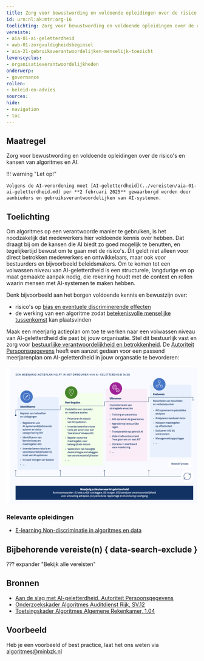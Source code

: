 ```yaml
---
title: Zorg voor bewustwording en voldoende opleidingen over de risico's en kansen van algoritmes en AI 
id: urn:nl:ak:mtr:org-16
toelichting: Zorg voor bewustwording en voldoende opleidingen over de risico's en kansen van algoritmes voor medewerkers.
vereiste: 
- aia-01-ai-geletterdheid
- awb-01-zorgvuldigheidsbeginsel
- aia-21-gebruiksverantwoordelijken-menselijk-toezicht
levenscyclus: 
- organisatieverantwoordelijkheden
onderwerp: 
- governance
rollen:
- beleid-en-advies
sources:
hide:
- navigation
- toc
---
```


<!-- tags -->

## Maatregel
Zorg voor bewustwording en voldoende opleidingen over de risico's en kansen van algoritmes en AI. 

!!! warning "Let op!"

    Volgens de AI-verordening moet [AI-geletterdheid](../vereisten/aia-01-ai-geletterdheid.md) per **2 februari 2025** gewaarborgd worden door aanbieders en gebruiksverantwoordelijken van AI-systemen.

## Toelichting
Om algoritmes op een verantwoorde manier te gebruiken, is het noodzakelijk dat medewerkers hier voldoende kennis over hebben. Dat draagt bij om de kansen die AI biedt zo goed mogelijk te benutten, en tegelijkertijd bewust om te gaan met de risico's. Dit geldt niet alleen voor direct betrokken medewerkers en ontwikkelaars, maar ook voor bestuurders en bijvoorbeeld beleidsmakers. 
Om te komen tot een volwassen niveau van AI-geletterdheid is een structurele, langdurige en op maat gemaakte aanpak nodig, die rekening houdt met de context en rollen waarin mensen met AI-systemen te maken hebben.

Denk bijvoorbeeld aan het borgen voldoende kennis en bewustzijn over:

- risico's op [bias en eventuele discriminerende effecten](../../onderwerpen/bias-en-non-discriminatie.md)
- de werking van een algoritme zodat [betekenisvolle menselijke tussenkomst](../../onderwerpen/menselijke-controle.md) kan plaatsvinden 
  
Maak een meerjarig actieplan om toe te werken naar een volwassen niveau van AI-geletterdheid die past bij jouw organisatie. Stel dit bestuurlijk vast en zorg voor [bestuurlijke verantwoordelijkheid en betrokkenheid](0-org-04-politiek-bestuurlijke-verantwoordelijkheid.md). De [Autoriteit Persoonsgegevens](https://www.autoriteitpersoonsgegevens.nl/documenten/aan-de-slag-met-ai-geletterdheid) heeft een aanzet gedaan voor een passend meerjarenplan om AI-geletterdheid in jouw organsatie te bevorderen: 

![stappenplan meerjarenplan AI-geletterdheid](images/ai-geletterdheid-ap.png)

### Relevante opleidingen
- [E-learning Non-discriminatie in algoritmes en data](https://www.it-academieoverheid.nl/actueel/nieuws/2024/10/29/nieuwe-radio-e-learning-non-discriminatie)

## Bijbehorende vereiste(n) { data-search-exclude }
<!-- Hier volgt een lijst met vereisten op basis van de in de metadata ingevulde vereiste -->
<!-- Let op! onderstaande regel met 'list_vereisten_on_maatregelen_page' niet weghalen! Deze maakt automatisch een lijst van bijbehorende verseisten op basis van de metadata  -->
??? expander "Bekijk alle vereisten"
    <!-- list_vereisten_on_maatregelen_page -->

## Bronnen 
- [Aan de slag met AI-geletterdheid, Autoriteit Persoonsgegevens](https://www.autoriteitpersoonsgegevens.nl/documenten/aan-de-slag-met-ai-geletterdheid)
- [Onderzoekskader Algoritmes Auditdienst Rijk, SV.12](https://www.rijksoverheid.nl/documenten/rapporten/2023/07/11/onderzoekskader-algoritmes-adr-2023)
- [Toetsingskader Algoritmes Algemene Rekenkamer, 1.04](https://www.rekenkamer.nl/onderwerpen/algoritmes/documenten/publicaties/2024/05/15/het-toetsingskader-aan-de-slag)

## Voorbeeld
<!-- Voeg hier een voorbeeld toe, door er bijvoorbeeld naar te verwijzen -->

Heb je een voorbeeld of best practice, laat het ons weten via [algoritmes@minbzk.nl](mailto:algoritmes@minbzk.nl)

